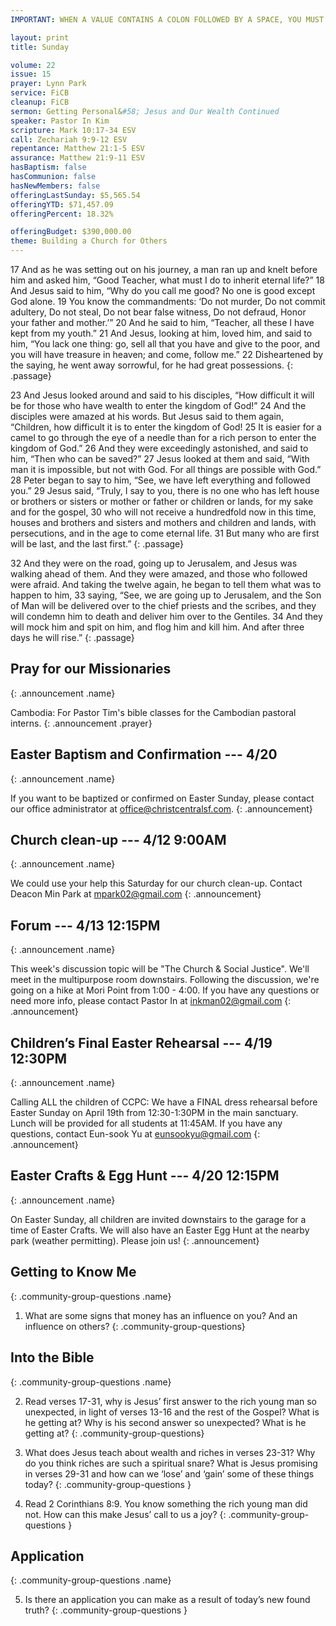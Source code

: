 ```yaml
---
IMPORTANT: WHEN A VALUE CONTAINS A COLON FOLLOWED BY A SPACE, YOU MUST USE &#58;

layout: print
title: Sunday

volume: 22
issue: 15
prayer: Lynn Park
service: FiCB
cleanup: FiCB
sermon: Getting Personal&#58; Jesus and Our Wealth Continued
speaker: Pastor In Kim
scripture: Mark 10:17-34 ESV
call: Zechariah 9:9-12 ESV
repentance: Matthew 21:1-5 ESV
assurance: Matthew 21:9-11 ESV
hasBaptism: false
hasCommunion: false
hasNewMembers: false
offeringLastSunday: $5,565.54
offeringYTD: $71,457.09
offeringPercent: 18.32%

offeringBudget: $390,000.00
theme: Building a Church for Others
---
```


17 And as he was setting out on his journey, a man ran up and knelt before him and asked him, “Good Teacher, what must I do to inherit eternal life?” 18 And Jesus said to him, “Why do you call me good? No one is good except God alone. 19 You know the commandments: ‘Do not murder, Do not commit adultery, Do not steal, Do not bear false witness, Do not defraud, Honor your father and mother.’” 20 And he said to him, “Teacher, all these I have kept from my youth.” 21 And Jesus, looking at him, loved him, and said to him, “You lack one thing: go, sell all that you have and give to the poor, and you will have treasure in heaven; and come, follow me.” 22 Disheartened by the saying, he went away sorrowful, for he had great possessions.
{: .passage}

23 And Jesus looked around and said to his disciples, “How difficult it will be for those who have wealth to enter the kingdom of God!” 24 And the disciples were amazed at his words. But Jesus said to them again, “Children, how difficult it is to enter the kingdom of God! 25 It is easier for a camel to go through the eye of a needle than for a rich person to enter the kingdom of God.” 26 And they were exceedingly astonished, and said to him, “Then who can be saved?” 27 Jesus looked at them and said, “With man it is impossible, but not with God. For all things are possible with God.” 28 Peter began to say to him, “See, we have left everything and followed you.” 29 Jesus said, “Truly, I say to you, there is no one who has left house or brothers or sisters or mother or father or children or lands, for my sake and for the gospel, 30 who will not receive a hundredfold now in this time, houses and brothers and sisters and mothers and children and lands, with persecutions, and in the age to come eternal life. 31 But many who are first will be last, and the last first.”
{: .passage}

32 And they were on the road, going up to Jerusalem, and Jesus was walking ahead of them. And they were amazed, and those who followed were afraid. And taking the twelve again, he began to tell them what was to happen to him, 33 saying, “See, we are going up to Jerusalem, and the Son of Man will be delivered over to the chief priests and the scribes, and they will condemn him to death and deliver him over to the Gentiles. 34 And they will mock him and spit on him, and flog him and kill him. And after three days he will rise.”
{: .passage}

## Pray for our Missionaries
{: .announcement .name}

Cambodia: For Pastor Tim's bible classes for the Cambodian pastoral interns. 
{: .announcement .prayer}

## Easter Baptism and Confirmation --- 4/20
{: .announcement .name}

If you want to be baptized or confirmed on Easter Sunday, please contact our office administrator at office@christcentralsf.com.
{: .announcement}

## Church clean-up --- 4/12 9:00AM
{: .announcement .name}

We could use your help this Saturday for our church clean-up. Contact Deacon Min Park at mpark02@gmail.com
{: .announcement}

## Forum --- 4/13 12:15PM
{: .announcement .name}

This week's discussion topic will be "The Church & Social Justice". We'll meet in the multipurpose room downstairs. Following the discussion, we're going on a hike at Mori Point from 1:00 - 4:00. If you have any questions or need more info, please contact Pastor In at inkman02@gmail.com
{: .announcement}

## Children’s Final Easter Rehearsal --- 4/19 12:30PM
{: .announcement .name}

Calling ALL the children of CCPC&#58; We have a FINAL dress rehearsal before Easter Sunday on April 19th from 12:30-1:30PM in the main sanctuary. Lunch will be provided for all students at 11:45AM. If you have any questions, contact Eun-sook Yu at eunsookyu@gmail.com
{: .announcement}

## Easter Crafts & Egg Hunt --- 4/20 12:15PM
{: .announcement .name}

On Easter Sunday, all children are invited downstairs to the garage for a time of Easter Crafts. We will also have an Easter Egg Hunt at the nearby park (weather permitting). Please join us!
{: .announcement}

## Getting to Know Me
{: .community-group-questions .name}

1) What are some signs that money has an influence on you? And an influence on others?
{: .community-group-questions}

## Into the Bible
{: .community-group-questions .name}

2) Read verses 17-31, why is Jesus’ first answer to the rich young man so unexpected, in light of verses 13-16 and the rest of the Gospel? What is he getting at? Why is his second answer so unexpected? What is he getting at?
{: .community-group-questions}

3) What does Jesus teach about wealth and riches in verses 23-31? Why do you think riches are such a spiritual snare? What is Jesus promising in verses 29-31 and how can we ‘lose’ and ‘gain’ some of these things today?
{: .community-group-questions }

4) Read 2 Corinthians 8:9. You know something the rich young man did not. How can this make Jesus’ call to us a joy?
{: .community-group-questions }

## Application
{: .community-group-questions .name}

5) Is there an application you can make as a result of today’s new found truth?
{: .community-group-questions }
